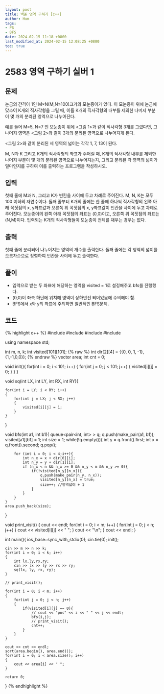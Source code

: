 ```yaml
---
layout: post
title: 백준 영역 구하기 [c++]
author: Hun
tags:
- PS
- BFS
date: 2024-02-15 11:18 +0800
last_modified_at: 2024-02-15 12:08:25 +0800
toc: true
---
```


# 2583 영역 구하기 실버 1

## 문제
눈금의 간격이 1인 M×N(M,N≤100)크기의 모눈종이가 있다. 이 모눈종이 위에 눈금에 맞추어 K개의 직사각형을 그릴 때, 이들 K개의 직사각형의 내부를 제외한 나머지 부분이 몇 개의 분리된 영역으로 나누어진다.

예를 들어 M=5, N=7 인 모눈종이 위에 <그림 1>과 같이 직사각형 3개를 그렸다면, 그 나머지 영역은 <그림 2>와 같이 3개의 분리된 영역으로 나누어지게 된다.

<그림 2>와 같이 분리된 세 영역의 넓이는 각각 1, 7, 13이 된다.

M, N과 K 그리고 K개의 직사각형의 좌표가 주어질 때, K개의 직사각형 내부를 제외한 나머지 부분이 몇 개의 분리된 영역으로 나누어지는지, 그리고 분리된 각 영역의 넓이가 얼마인지를 구하여 이를 출력하는 프로그램을 작성하시오.

## 입력
첫째 줄에 M과 N, 그리고 K가 빈칸을 사이에 두고 차례로 주어진다. M, N, K는 모두 100 이하의 자연수이다. 둘째 줄부터 K개의 줄에는 한 줄에 하나씩 직사각형의 왼쪽 아래 꼭짓점의 x, y좌표값과 오른쪽 위 꼭짓점의 x, y좌표값이 빈칸을 사이에 두고 차례로 주어진다. 모눈종이의 왼쪽 아래 꼭짓점의 좌표는 (0,0)이고, 오른쪽 위 꼭짓점의 좌표는(N,M)이다. 입력되는 K개의 직사각형들이 모눈종이 전체를 채우는 경우는 없다.

## 출력
첫째 줄에 분리되어 나누어지는 영역의 개수를 출력한다. 둘째 줄에는 각 영역의 넓이를 오름차순으로 정렬하여 빈칸을 사이에 두고 출력한다.

## 풀이
- 입력으로 받는 두 좌표에 해당하는 영역을 visited = 1로 설정해주고 bfs를 진행했다.
- (0,0)이 좌측 하단에 위치해 영역이 상하반전 되어있음에 주의해야 함.
- BFS에서 x와 y의 좌표에 주의하면 일반적인 BFS문제.

## 코드
{% highlight c++ %}
#include <iostream>
#include <queue>
#include <vector>
#include <algorithm>

using namespace std;

int m, n, k;
int visited[101][101];
{% raw %}
int dir[2][4] = {{0, 0, 1, -1}, {1,-1,0,0}};
{% endraw %}
vector<int> area;
int cnt = 0;

void init(){
    for(int i = 0; i < 101; i++)
    {
        for(int j = 0; j < 101; j++)
        {
            visited[i][j] = 0;
        }
    }
}

void sq(int LX, int LY, int RX, int RY){

    for(int i = LY; i < RY; i++)
    {
        for(int j = LX; j < RX; j++)
        {
            visited[i][j] = 1;
        }
    }
}

void bfs(int a1, int b1){
    queue<pair<int, int> > q;
    q.push(make_pair(a1, b1));
    visited[a1][b1] = 1;
    int size = 1;
    while(!q.empty()){
        int y = q.front().first;
        int x = q.front().second;
        q.pop();
 
        for (int i = 0; i < 4;i++){
            int n_x = x + dir[0][i];
            int n_y = y + dir[1][i];
            if (n_x < n && n_x >= 0 && n_y < m && n_y >= 0){
                if(!visited[n_y][n_x]){
                    q.push(make_pair(n_y, n_x));
                    visited[n_y][n_x] = true;
                    size++; //영역넓이 + 1
                }
            } 
        }
    }
    area.push_back(size);
}

void print_visit()
{
    cout << endl;
    for(int i = 0; i < m; i++)
    {
        for(int j = 0; j < n; j++)
        {
            cout << visited[i][j] << " ";
        }
        cout << "\n";
    }
    cout << endl;
}

int main(){
    ios_base::sync_with_stdio(0);
    cin.tie(0);
    init();

    cin >> m >> n >> k;
    for(int i = 0; i < k; i++)
    {
        int lx,ly,rx,ry;
        cin >> lx >> ly >> rx >> ry;
        sq(lx, ly, rx, ry);
    }

    // print_visit();

    for(int i = 0; i < m; i++)
    {
        for(int j = 0; j < n; j++)
        {
            if(visited[i][j] == 0){
                // cout << "pos" << i << " " << j << endl;
                bfs(i,j);
                // print_visit();
                cnt++;
            }
        }
    }

    cout << cnt << endl;
    sort(area.begin(), area.end());
    for(int i = 0; i < area.size(); i++)
    {
        cout << area[i] << " ";
    }

    return 0;
}
{% endhighlight %}